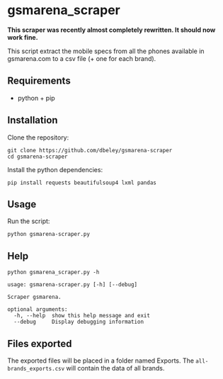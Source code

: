 # gsmarena_scraper

**This scraper was recently almost completely rewritten. It should now work fine.**

This script extract the mobile specs from all the phones available in gsmarena.com to a csv file (+ one for each brand).

## Requirements

- python + pip

## Installation

Clone the repository:
```
git clone https://github.com/dbeley/gsmarena-scraper
cd gsmarena-scraper
```

Install the python dependencies:
```
pip install requests beautifulsoup4 lxml pandas
```

## Usage

Run the script:
```
python gsmarena-scraper.py
```

## Help

```
python gsmarena_scraper.py -h
```

```
usage: gsmarena-scraper.py [-h] [--debug]

Scraper gsmarena.

optional arguments:
  -h, --help  show this help message and exit
  --debug     Display debugging information
```

## Files exported

The exported files will be placed in a folder named Exports. The `all-brands_exports.csv` will contain the data of all brands.
